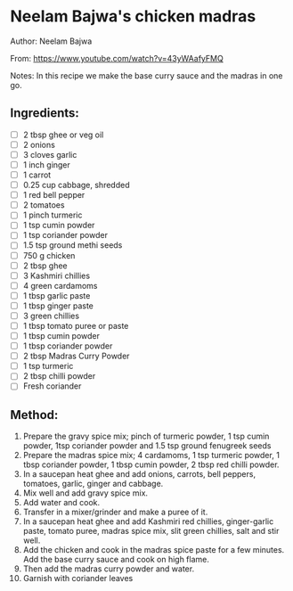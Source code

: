 # Neelam Bajwa's chicken madras

Author: Neelam Bajwa

From: https://www.youtube.com/watch?v=43yWAafyFMQ

Notes: In this recipe we make the base curry sauce and the madras in one go.

## Ingredients:
- [ ] 2 tbsp ghee or veg oil
- [ ] 2 onions
- [ ] 3 cloves garlic
- [ ] 1 inch ginger
- [ ] 1 carrot
- [ ] 0.25 cup cabbage, shredded
- [ ] 1 red bell pepper
- [ ] 2 tomatoes
- [ ] 1 pinch turmeric
- [ ] 1 tsp cumin powder
- [ ] 1 tsp coriander powder
- [ ] 1.5 tsp ground methi seeds
- [ ] 750 g chicken
- [ ] 2 tbsp ghee
- [ ] 3 Kashmiri chillies
- [ ] 4 green cardamoms
- [ ] 1 tbsp garlic paste
- [ ] 1 tbsp ginger paste
- [ ] 3 green chillies
- [ ] 1 tbsp tomato puree or paste
- [ ] 1 tbsp cumin powder
- [ ] 1 tbsp coriander powder
- [ ] 2 tbsp Madras Curry Powder
- [ ] 1 tsp turmeric
- [ ] 2 tbsp chilli powder
- [ ] Fresh coriander

## Method:
1. Prepare the gravy spice mix; pinch of turmeric powder, 1 tsp cumin powder, 1tsp coriander powder and 1.5 tsp ground fenugreek seeds
2. Prepare the madras spice mix; 4 cardamoms, 1 tsp turmeric powder, 1 tbsp coriander powder, 1 tbsp cumin powder, 2 tbsp red chilli powder.
3. In a saucepan heat ghee and add onions, carrots, bell peppers, tomatoes, garlic, ginger and cabbage.
4. Mix well and add gravy spice mix.
5. Add water and cook.
6. Transfer in a mixer/grinder and make a puree of it.
7. In a saucepan heat ghee and add Kashmiri red chillies, ginger-garlic paste, tomato puree, madras spice mix, slit green chillies, salt and stir well.
8. Add the chicken and cook in the madras spice paste for a few minutes. Add the base curry sauce and cook on high flame.
9. Then add the madras curry powder and water.
10. Garnish with coriander leaves
